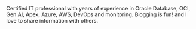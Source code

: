 Certified IT professional with years of experience in Oracle Database, OCI, Gen AI, Apex, Azure, AWS, DevOps and monitoring.
Blogging is fun! and I love to share information with others.
